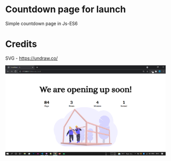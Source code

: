 # Countdown page for launch

Simple countdown page in Js-ES6

# Credits

SVG - https://undraw.co/

![Screenshot](./assets/img/prev.png)

